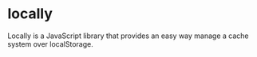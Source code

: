 # locally
Locally is a JavaScript library that provides an easy way manage a cache system over localStorage.
